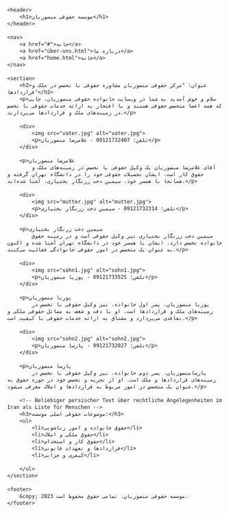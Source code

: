 <!DOCTYPE html>
<html lang="fa">

<head>
    <meta charset="UTF-8">
    <meta name="viewport" content="width=device-width, initial-scale=1.0">
    <title>موسسه حقوقی منصوریان</title>
    <style>
        /* Ihr vorhandener CSS-Stil bleibt unverändert */
    </style>
</head>

<body>

    <header>
        <h1>موسسه حقوقی منصوریان</h1>
    </header>

    <nav>
        <a href="#">خانه</a>
        <a href="über-uns.html">درباره ما</a>
        <a href="home.html">خانه</a>
    </nav>

    <section>
        <h2>عنوان: "مرکز حقوقی منصوریان مشاوره حقوقی با تخصص در ملک و قراردادها"</h2>
        <p>سلام و خوش آمدید به شما در وب‌سایت خانواده حقوقی منصوریان، جایی که همه اعضا متخصص حقوقی هستند و با افتخار به ارائه خدمات حقوقی با تخصص در زمینه‌های ملک و قراردادها می‌پردازند.</p>

        <div>
            <img src="vater.jpg" alt="vater.jpg">
            <p>تلفن: 09121732407 - غلامرضا منصوریان</p>
        </div>

        <p>غلامرضا منصوریان
            آقای غلامرضا منصوریان یک وکیل حقوقی با تخصص در زمینه‌های ملک و حقوق کار است. ایشان تحصیلات حقوقی خود را در دانشگاه تهران گرفته و همانجا با همسر خود، سیمین دخت زرنگار بختیاری، آشنا شده‌اند.</p>

        <div>
            <img src="mutter.jpg" alt="mutter.jpg">
            <p>تلفن: 09121732314 - سیمین دخت زرنگار بختیاری</p>
        </div>

        <p>سیمین دخت زرنگار بختیاری
            سیمین دخت زرنگار بختیاری نیز وکیل حقوقی است و در زمینه حقوق خانواده تخصص دارد. ایشان با همسر خود در دانشگاه تهران آشنا شده و اکنون به عنوان یک متخصص در امور حقوقی خانوادگی فعالیت می‌کنند.</p>

        <div>
            <img src="sohn1.jpg" alt="sohn1.jpg">
            <p>تلفن: 09121733525 - پوریا منصوریان</p>
        </div>

        <p>پوریا منصوریان
            پوریا منصوریان، پسر اول خانواده، نیز وکیل حقوقی با تخصص در زمینه‌های ملک و قراردادها است. او با دقت و شغف به مسائل حقوقی ملکی و تعاقدی می‌پردازد و مشتاق به ارائه خدمات حقوقی با کیفیت است.</p>

        <div>
            <img src="sohn2.jpg" alt="sohn2.jpg">
            <p>تلفن: 09121732027 - پارسا منصوریان</p>
        </div>

        <p>پارسا منصوریان
            پارسامنصوریان، پسر دوم خانواده، نیز وکیل حقوقی با تخصص در زمینه‌های قراردادها و ملک است. او از تجربه و تخصص خود در حوزه حقوق به عنوان یک متخصص در امور مربوط به قراردادها و املاک معرفی می‌شود.</p>

        <!-- Beliebiger persischer Text über rechtliche Angelegenheiten im Iran als Liste für Menschen -->
        <h3>موضوعات حقوقی اصلی موسسه:</h3>
        <ul>
            <li>حقوق خانواده و امور زناشویی</li>
            <li>حقوق ملکی و املاک</li>
            <li>حقوق کار و استخدام</li>
            <li>قراردادها و تعهدات قانونی</li>
            <li>کیفری و جزایی</li>
  	    
        </ul>
    </section>

    <footer>
        &copy; 2023 موسسه حقوقی منصوریان. تمامی حقوق محفوظ است.
    </footer>

</body>

</html>
